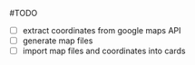 #TODO

- [ ] extract coordinates from google maps API
- [ ] generate map files
- [ ] import map files and coordinates into cards
